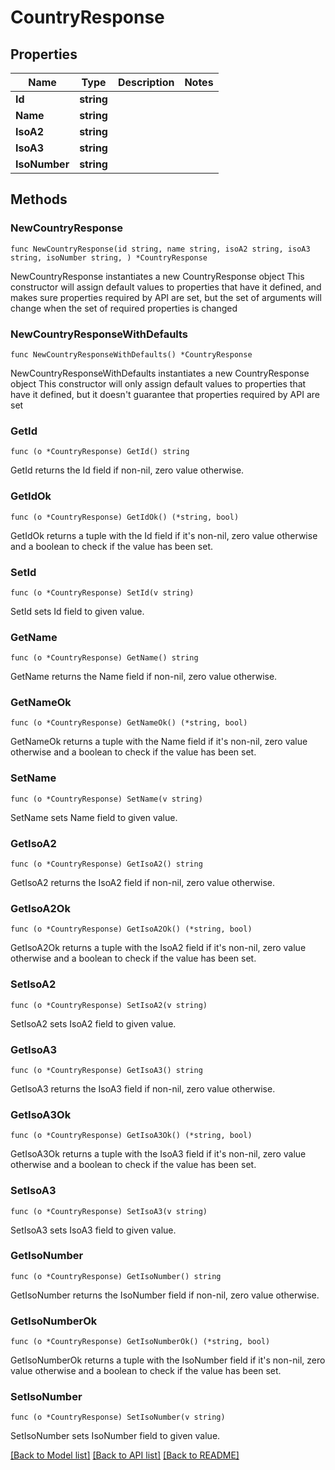 # CountryResponse

## Properties

Name | Type | Description | Notes
------------ | ------------- | ------------- | -------------
**Id** | **string** |  | 
**Name** | **string** |  | 
**IsoA2** | **string** |  | 
**IsoA3** | **string** |  | 
**IsoNumber** | **string** |  | 

## Methods

### NewCountryResponse

`func NewCountryResponse(id string, name string, isoA2 string, isoA3 string, isoNumber string, ) *CountryResponse`

NewCountryResponse instantiates a new CountryResponse object
This constructor will assign default values to properties that have it defined,
and makes sure properties required by API are set, but the set of arguments
will change when the set of required properties is changed

### NewCountryResponseWithDefaults

`func NewCountryResponseWithDefaults() *CountryResponse`

NewCountryResponseWithDefaults instantiates a new CountryResponse object
This constructor will only assign default values to properties that have it defined,
but it doesn't guarantee that properties required by API are set

### GetId

`func (o *CountryResponse) GetId() string`

GetId returns the Id field if non-nil, zero value otherwise.

### GetIdOk

`func (o *CountryResponse) GetIdOk() (*string, bool)`

GetIdOk returns a tuple with the Id field if it's non-nil, zero value otherwise
and a boolean to check if the value has been set.

### SetId

`func (o *CountryResponse) SetId(v string)`

SetId sets Id field to given value.


### GetName

`func (o *CountryResponse) GetName() string`

GetName returns the Name field if non-nil, zero value otherwise.

### GetNameOk

`func (o *CountryResponse) GetNameOk() (*string, bool)`

GetNameOk returns a tuple with the Name field if it's non-nil, zero value otherwise
and a boolean to check if the value has been set.

### SetName

`func (o *CountryResponse) SetName(v string)`

SetName sets Name field to given value.


### GetIsoA2

`func (o *CountryResponse) GetIsoA2() string`

GetIsoA2 returns the IsoA2 field if non-nil, zero value otherwise.

### GetIsoA2Ok

`func (o *CountryResponse) GetIsoA2Ok() (*string, bool)`

GetIsoA2Ok returns a tuple with the IsoA2 field if it's non-nil, zero value otherwise
and a boolean to check if the value has been set.

### SetIsoA2

`func (o *CountryResponse) SetIsoA2(v string)`

SetIsoA2 sets IsoA2 field to given value.


### GetIsoA3

`func (o *CountryResponse) GetIsoA3() string`

GetIsoA3 returns the IsoA3 field if non-nil, zero value otherwise.

### GetIsoA3Ok

`func (o *CountryResponse) GetIsoA3Ok() (*string, bool)`

GetIsoA3Ok returns a tuple with the IsoA3 field if it's non-nil, zero value otherwise
and a boolean to check if the value has been set.

### SetIsoA3

`func (o *CountryResponse) SetIsoA3(v string)`

SetIsoA3 sets IsoA3 field to given value.


### GetIsoNumber

`func (o *CountryResponse) GetIsoNumber() string`

GetIsoNumber returns the IsoNumber field if non-nil, zero value otherwise.

### GetIsoNumberOk

`func (o *CountryResponse) GetIsoNumberOk() (*string, bool)`

GetIsoNumberOk returns a tuple with the IsoNumber field if it's non-nil, zero value otherwise
and a boolean to check if the value has been set.

### SetIsoNumber

`func (o *CountryResponse) SetIsoNumber(v string)`

SetIsoNumber sets IsoNumber field to given value.



[[Back to Model list]](../README.md#documentation-for-models) [[Back to API list]](../README.md#documentation-for-api-endpoints) [[Back to README]](../README.md)



